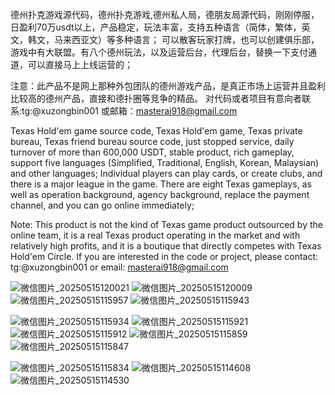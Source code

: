 
 德州扑克游戏源代码，德州扑克游戏,德州私人局，德朋友局源代码，刚刚停服，日盈利70万usdt以上，产品稳定，玩法丰富，支持五种语言（简体，繁体，英文，韩文，马来西亚文）等多种语言；
 可以散客玩家打牌，也可以创建俱乐部，游戏中有大联盟。有八个德州玩法，以及运营后台，代理后台，替换一下支付通道，可以直接马上上线运营的；

 注意：此产品不是网上那种外包团队的德州游戏产品，是真正市场上运营并且盈利比较高的德州产品，直接和德扑圈等竞争的精品。
 对代码或者项目有意向者联系:tg:@xuzongbin001  或邮箱：masterai918@gmail.com


 Texas Hold'em game source code, Texas Hold'em game, Texas private bureau, Texas friend bureau source code, just stopped service, daily turnover of more than 600,000 USDT, stable product, rich gameplay, support five languages ​​(Simplified, Traditional, English, Korean, Malaysian) and other languages;
Individual players can play cards, or create clubs, and there is a major league in the game. There are eight Texas gameplays, as well as operation background, agency background, replace the payment channel, and you can go online immediately;

Note: This product is not the kind of Texas game product outsourced by the online team, it is a real Texas product operating in the market and with relatively high profits, and it is a boutique that directly competes with Texas Hold'em Circle.
If you are interested in the code or project, please contact: tg:@xuzongbin001 or email: masterai918@gmail.com


 
 ![微信图片_20250515120021](https://github.com/user-attachments/assets/fad9e0fd-6eb9-441d-8391-d8ed795b9a25)
![微信图片_20250515120009](https://github.com/user-attachments/assets/cb5e7815-8d72-42e7-9844-d8fe0dd9d8aa)
![微信图片_20250515115957](https://github.com/user-attachments/assets/92692a2d-4d8f-466a-9d43-94be7996f466)
![微信图片_20250515115943](https://github.com/user-attachments/assets/cf0897aa-6357-4a00-8b3d-77752e1dfdbb)

 
 
 ![微信图片_20250515115934](https://github.com/user-attachments/assets/26b6636a-9fdd-4e42-84f0-2e98d47e2c5d)
![微信图片_20250515115921](https://github.com/user-attachments/assets/a9a66afc-dfcd-4be7-a469-a8400d393db6)
![微信图片_20250515115912](https://github.com/user-attachments/assets/8bb53f68-86c6-4c9e-9c74-9d58105d0e10)
![微信图片_20250515115859](https://github.com/user-attachments/assets/90910fbe-dce8-491e-890f-d2f88853720a)
![微信图片_20250515115847](https://github.com/user-attachments/assets/43681686-b37e-49e8-999b-c90f85232858)


![微信图片_20250515115834](https://github.com/user-attachments/assets/03115f7a-5254-456a-a29e-8b7cc56103a5)
![微信图片_20250515114608](https://github.com/user-attachments/assets/de0e1470-3ad2-4c6f-a00d-d87e6ba7d3f8)
![微信图片_20250515114530](https://github.com/user-attachments/assets/58b0634b-b259-4c02-8fae-e429d22dd2b0)
